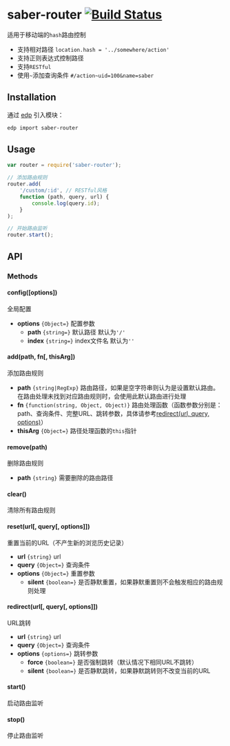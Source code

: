 saber-router [![Build Status](https://travis-ci.org/ecomfe/saber-router.svg)](https://travis-ci.org/ecomfe/saber-router)
===

适用于移动端的`hash`路由控制

* 支持相对路径 `location.hash = '../somewhere/action'`
* 支持正则表达式控制路径
* 支持`RESTful`
* 使用`~`添加查询条件 `#/action~uid=100&name=saber`

## Installation

通过 [edp](https://github.com/ecomfe/edp) 引入模块：

```sh
edp import saber-router
```

## Usage

```js
var router = require('saber-router');

// 添加路由规则
router.add(
    '/custom/:id', // RESTful风格
    function (path, query, url) {
        console.log(query.id);
    }
);

// 开始路由监听
router.start();
```

## API

### Methods

#### config([options])

全局配置

* **options** `{Object=}` 配置参数
    * **path** `{string=}` 默认路径 默认为`'/'`
    * **index** `{string=}` index文件名 默认为`''`

#### add(path, fn[, thisArg])

添加路由规则

* **path** `{string|RegExp}` 路由路径，如果是空字符串则认为是设置默认路由。在路由处理未找到对应路由规则时，会使用此默认路由进行处理
* **fn** `{function(string, Object, Object)}` 路由处理函数（函数参数分别是：path、查询条件、完整URL、跳转参数，具体请参考[redirect(url, query, options)](#redirecturl-query-options)）
* **thisArg** `{Object=}` 路径处理函数的`this`指针

#### remove(path)

删除路由规则

* **path** `{string}` 需要删除的路由路径

#### clear()

清除所有路由规则

#### reset(url[, query[, options]])

重置当前的URL（不产生新的浏览历史记录）

* **url** `{string}` url
* **query** `{Object=}` 查询条件
* **options** `{Object=}` 重置参数
    * **silent** `{boolean=}` 是否静默重置，如果静默重置则不会触发相应的路由规则处理

#### redirect(url[, query[, options]])

URL跳转

* **url** `{string}` url
* **query** `{Object=}` 查询条件
* **options** `{options=}` 跳转参数
    * **force** `{boolean=}` 是否强制跳转（默认情况下相同URL不跳转）
    * **silent** `{boolean=}` 是否静默跳转，如果静默跳转则不改变当前的URL

#### start()

启动路由监听

#### stop()

停止路由监听
